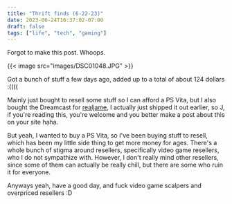 ```yaml
---
title: "Thrift finds (6-22-23)"
date: 2023-06-24T16:37:02-07:00
draft: false
tags: ["life", "tech", "gaming"]
---
```


Forgot to make this post. Whoops.

{{< image src="images/DSC01048.JPG" >}}

Got a bunch of stuff a few days ago, added up to a total of about 124 dollars :((((

Mainly just bought to resell some stuff so I can afford a PS Vita, but I also bought the Dreamcast for [realjame](https://realja.me), I actually just shipped it out earlier, so J, if you're reading this, you're welcome and you better make a post about this on your site haha.

But yeah, I wanted to buy a PS Vita, so I've been buying stuff to resell, which has been my little side thing to get more money for ages. There's a whole bunch of stigma around resellers, specifically video game resellers, who I do not sympathize with. However, I don't really mind other resellers, since some of them can actually be really chill, but there are some who ruin it for everyone. 

Anyways yeah, have a good day, and fuck video game scalpers and overpriced resellers :D